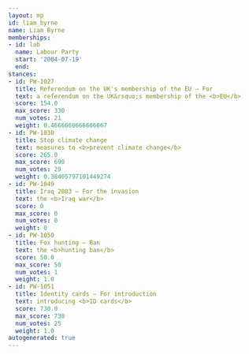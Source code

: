 ```yaml
---
layout: mp
id: liam_byrne
name: Liam Byrne
memberships:
- id: lab
  name: Labour Party
  start: '2004-07-19'
  end: 
stances:
- id: PW-1027
  title: Referendum on the UK's membership of the EU — For
  text: a referendum on the UK&rsquo;s membership of the <b>EU</b>
  score: 154.0
  max_score: 330
  num_votes: 21
  weight: 0.4666666666666667
- id: PW-1030
  title: Stop climate change
  text: measures to <b>prevent climate change</b>
  score: 265.0
  max_score: 690
  num_votes: 29
  weight: 0.38405797101449274
- id: PW-1049
  title: Iraq 2003 — For the invasion
  text: the <b>Iraq war</b>
  score: 0
  max_score: 0
  num_votes: 0
  weight: 0
- id: PW-1050
  title: Fox hunting — Ban
  text: the <b>hunting ban</b>
  score: 50.0
  max_score: 50
  num_votes: 1
  weight: 1.0
- id: PW-1051
  title: Identity cards — For introduction
  text: introducing <b>ID cards</b>
  score: 730.0
  max_score: 730
  num_votes: 25
  weight: 1.0
autogenerated: true
---
```

